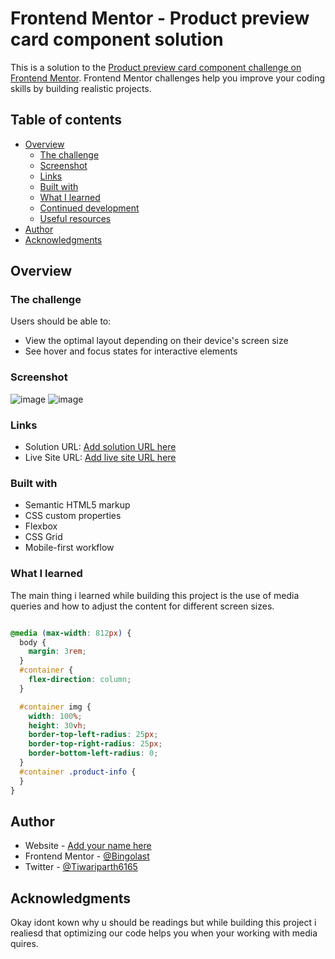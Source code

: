 # Frontend Mentor - Product preview card component solution

This is a solution to the [Product preview card component challenge on Frontend Mentor](https://www.frontendmentor.io/challenges/product-preview-card-component-GO7UmttRfa). Frontend Mentor challenges help you improve your coding skills by building realistic projects. 

## Table of contents

- [Overview](#overview)
  - [The challenge](#the-challenge)
  - [Screenshot](#screenshot)
  - [Links](#links)
  - [Built with](#built-with)
  - [What I learned](#what-i-learned)
  - [Continued development](#continued-development)
  - [Useful resources](#useful-resources)
- [Author](#author)
- [Acknowledgments](#acknowledgments)

## Overview

### The challenge

Users should be able to:

- View the optimal layout depending on their device's screen size
- See hover and focus states for interactive elements

### Screenshot

![image]([./screenshot.jpg](https://github.com/Bingolast/product-preview-card-component-main/blob/main/Screenshot%202022-11-05%20at%2017-41-15%20Frontend%20Mentor%20Product%20preview%20card%20component.jpg?raw=true))
![image]([./screenshot.jpg](https://github.com/Bingolast/product-preview-card-component-main/blob/main/Screenshot%202022-11-05%20at%2017-43-13%20Frontend%20Mentor%20Product%20preview%20card%20component.jpg?raw=true))

### Links

- Solution URL: [Add solution URL here](https://your-solution-url.com)
- Live Site URL: [Add live site URL here]([https://your-live-site-url.com](https://productpreviewcardchallenge.netlify.app/))

### Built with

- Semantic HTML5 markup
- CSS custom properties
- Flexbox
- CSS Grid
- Mobile-first workflow

### What I learned

The main thing i learned while building this project is the use of media queries and how to adjust the content for different screen sizes.


```css

@media (max-width: 812px) {
  body {
    margin: 3rem;
  }
  #container {
    flex-direction: column;
  }

  #container img {
    width: 100%;
    height: 30vh;
    border-top-left-radius: 25px;
    border-top-right-radius: 25px;
    border-bottom-left-radius: 0;
  }
  #container .product-info {
  }
}

```
## Author

- Website - [Add your name here](https://www.your-site.com)
- Frontend Mentor - [@Bingolast](https://www.frontendmentor.io/profile/Bingolast)
- Twitter - [@Tiwariparth6165](https://twitter.com/Tiwariparth6165)

## Acknowledgments
Okay idont kown why  u should be readings but while building this project i realiesd that optimizing our code helps you when  your working with media quires.
